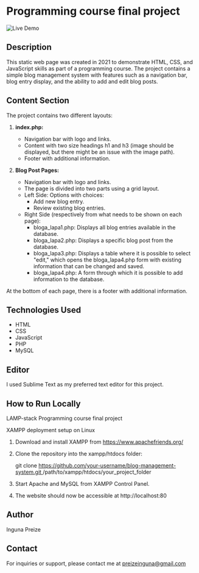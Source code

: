 # Programming course final project

![Live Demo]([https://your-live-demo-url.com](https://all-about-blogs.infinityfreeapp.com/))

## Description
This static web page was created in 2021 to demonstrate HTML, CSS, and JavaScript skills as part of a programming course. The project contains a simple blog management system with features such as a navigation bar, blog entry display, and the ability to add and edit blog posts.

## Content Section
The project contains two different layouts:

1. **index.php:**
   - Navigation bar with logo and links.
   - Content with two size headings h1 and h3 (image should be displayed, but there might be an issue with the image path).
   - Footer with additional information.

2. **Blog Post Pages:**
   - Navigation bar with logo and links.
   - The page is divided into two parts using a grid layout.
   - Left Side: Options with choices:
     - Add new blog entry.
     - Review existing blog entries.
   - Right Side (respectively from what needs to be shown on each page):
     - bloga_lapa1.php: Displays all blog entries available in the database.
     - bloga_lapa2.php: Displays a specific blog post from the database.
     - bloga_lapa3.php: Displays a table where it is possible to select "edit," which opens the bloga_lapa4.php form with existing information that can be changed and saved.
     - bloga_lapa4.php: A form through which it is possible to add information to the database.


At the bottom of each page, there is a footer with additional information.

## Technologies Used

- HTML
- CSS
- JavaScript
- PHP
- MySQL

## Editor

I used Sublime Text as my preferred text editor for this project.

## How to Run Locally

LAMP-stack
Programming course final project

XAMPP deployment setup on Linux
1. Download and install XAMPP from https://www.apachefriends.org/

2. Clone the repository into the xampp/htdocs folder:

   git clone [https://github.com/your-username/blog-management-system.git ](https://github.com/preizeinguuna/programming-course-final-project.git)/path/to/xampp/htdocs/your_project_folder

3. Start Apache and MySQL from XAMPP Control Panel.

4. The website should now be accessible at http://localhost:80

## Author
Inguna Preize

## Contact
For inquiries or support, please contact me at preizeinguna@gmail.com





